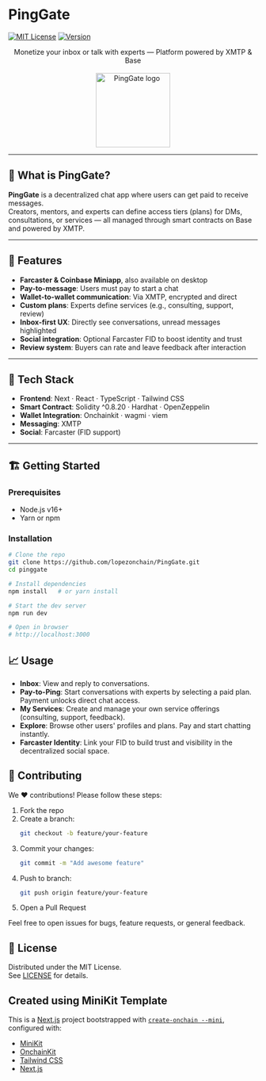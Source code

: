 # PingGate

[![MIT License](https://img.shields.io/badge/license-MIT-green)](#license) [![Version](https://img.shields.io/badge/version-0.1.0-blue)](#)
<div align="center">
  Monetize your inbox or talk with experts — Platform powered by XMTP & Base
<br/><br/>
  <img
    src="https://pinggate.lopezonchain.xyz/PingGateLogo.png"
    alt="PingGate logo"
    width="150"
    height="150"
  />
</div>

---

## 💬 What is PingGate?

**PingGate** is a decentralized chat app where users can get paid to receive messages.  
Creators, mentors, and experts can define access tiers (plans) for DMs, consultations, or services — all managed through smart contracts on Base and powered by XMTP.

---

## 🚀 Features

- **Farcaster & Coinbase Miniapp**, also available on desktop  
- **Pay-to-message**: Users must pay to start a chat  
- **Wallet-to-wallet communication**: Via XMTP, encrypted and direct  
- **Custom plans**: Experts define services (e.g., consulting, support, review)  
- **Inbox-first UX**: Directly see conversations, unread messages highlighted
- **Social integration**: Optional Farcaster FID to boost identity and trust  
- **Review system**: Buyers can rate and leave feedback after interaction  

---

## 🔧 Tech Stack

- **Frontend**: Next · React · TypeScript · Tailwind CSS  
- **Smart Contract**: Solidity ^0.8.20 · Hardhat · OpenZeppelin  
- **Wallet Integration**: Onchainkit · wagmi · viem  
- **Messaging**: XMTP  
- **Social**: Farcaster (FID support)

---

## 🏗️ Getting Started

### Prerequisites

- Node.js v16+  
- Yarn or npm  

### Installation

```bash
# Clone the repo
git clone https://github.com/lopezonchain/PingGate.git
cd pinggate

# Install dependencies
npm install   # or yarn install

# Start the dev server
npm run dev

# Open in browser
# http://localhost:3000
```

## 📈 Usage

- **Inbox**: View and reply to conversations.
- **Pay-to-Ping**: Start conversations with experts by selecting a paid plan. Payment unlocks direct chat access.
- **My Services**: Create and manage your own service offerings (consulting, support, feedback).
- **Explore**: Browse other users' profiles and plans. Pay and start chatting instantly.
- **Farcaster Identity**: Link your FID to build trust and visibility in the decentralized social space.

## 🤝 Contributing

We ❤️ contributions! Please follow these steps:

1. Fork the repo  
2. Create a branch:  
   ```bash
   git checkout -b feature/your-feature
   ```  
3. Commit your changes:  
   ```bash
   git commit -m "Add awesome feature"
   ```  
4. Push to branch:  
   ```bash
   git push origin feature/your-feature
   ```  
5. Open a Pull Request  

Feel free to open issues for bugs, feature requests, or general feedback.

## 📜 License

Distributed under the MIT License.  
See [LICENSE](LICENSE) for details.

## Created using MiniKit Template

This is a [Next.js](https://nextjs.org) project bootstrapped with [`create-onchain --mini`](), configured with:

- [MiniKit](https://docs.base.org/builderkits/minikit/overview)
- [OnchainKit](https://www.base.org/builders/onchainkit)
- [Tailwind CSS](https://tailwindcss.com)
- [Next.js](https://nextjs.org/docs)
